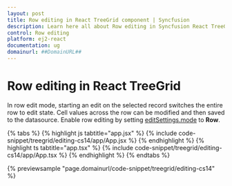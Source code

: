 ```yaml
---
layout: post
title: Row editing in React TreeGrid component | Syncfusion
description: Learn here all about Row editing in Syncfusion React TreeGrid component of Syncfusion Essential JS 2 and more.
control: Row editing 
platform: ej2-react
documentation: ug
domainurl: ##DomainURL##
---
```


# Row editing in React TreeGrid

In row edit mode, starting an edit on the selected record switches the entire row to edit state. Cell values across the row can be modified and then saved to the datasource. Enable row editing by setting [editSettings.mode](https://ej2.syncfusion.com/react/documentation/api/treegrid/editSettingsModel/#mode) to **Row**.

{% tabs %}
{% highlight js tabtitle="app.jsx" %}
{% include code-snippet/treegrid/editing-cs14/app/App.jsx %}
{% endhighlight %}
{% highlight ts tabtitle="app.tsx" %}
{% include code-snippet/treegrid/editing-cs14/app/App.tsx %}
{% endhighlight %}
{% endtabs %}

 {% previewsample "page.domainurl/code-snippet/treegrid/editing-cs14" %}